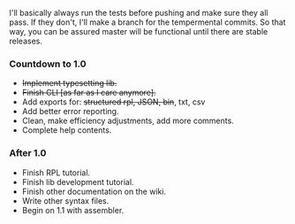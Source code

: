 I'll basically always run the tests before pushing and make sure they all pass.
 If they don't, I'll make a branch for the tempermental commits. So that way,
 you can be assured master will be functional until there are stable releases.

### Countdown to 1.0 ###
* <del>Implement typesetting lib.</del>
* <del>Finish CLI \[as far as I care anymore\].</del>
* Add exports for: <del>structured rpl, JSON, bin</del>, txt, csv
* Add better error reporting.
* Clean, make efficiency adjustments, add more comments.
* Complete help contents.

### After 1.0 ###
* Finish RPL tutorial.
* Finish lib development tutorial.
* Finish other documentation on the wiki.
* Write other syntax files.
* Begin on 1.1 with assembler.
